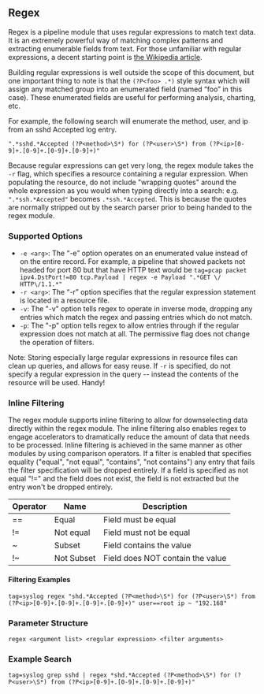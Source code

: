 ## Regex

Regex is a pipeline module that uses regular expressions to match text data. It is an extremely powerful way of matching complex patterns and extracting enumerable fields from text. For those unfamiliar with regular expressions, a decent starting point is [the Wikipedia article](https://en.wikipedia.org/wiki/Regular_expression).

Building regular expressions is well outside the scope of this document, but one important thing to note is that the `(?P<foo> .*)` style syntax which will assign any matched group into an enumerated field (named “foo” in this case). These enumerated fields are useful for performing analysis, charting, etc.

For example, the following search will enumerate the method, user, and ip from an sshd Accepted log entry.

```
".*sshd.*Accepted (?P<method>\S*) for (?P<user>\S*) from (?P<ip>[0-9]+.[0-9]+.[0-9]+.[0-9]+)"
```

Because regular expressions can get very long, the regex module takes the `-r` flag, which specifies a resource containing a regular expression. When populating the resource, do not include "wrapping quotes" around the whole expression as you would when typing directly into a search: e.g. `".*ssh.*Accepted"` becomes `.*ssh.*Accepted`. This is because the quotes are normally stripped out by the search parser prior to being handed to the regex module.

### Supported Options

* `-e <arg>`: The “-e” option operates on an enumerated value instead of on the entire record. For example, a pipeline that showed packets not headed for port 80 but that have HTTP text would be `tag=pcap packet ipv4.DstPort!=80 tcp.Payload | regex -e Payload ".*GET \/ HTTP\/1.1.*"`
* `-r <arg>`: The “-r” option specifies that the regular expression statement is located in a resource file. 
* `-v`: The "-v" option tells regex to operate in inverse mode, dropping any entries which match the regex and passing entries which do not match.
* `-p`: The "-p" option tells regex to allow entries through if the regular expression does not match at all.  The permissive flag does not change the operation of filters.

Note: Storing especially large regular expressions in resource files can clean up queries, and allows for easy reuse.  If `-r` is specified, do not specify a regular expression in the query -- instead the contents of the resource will be used. Handy!

### Inline Filtering

The regex module supports inline filtering to allow for downselecting data directly within the regex module.  The inline filtering also enables regex to engage accelerators to dramatically reduce the amount of data that needs to be processed.  Inline filtering is achieved in the same manner as other modules by using comparison operators.  If a filter is enabled that specifies equality ("equal", "not equal", "contains", "not contains") any entry that fails the filter specification will be dropped entirely.  If a field is specified as not equal "!=" and the field does not exist, the field is not extracted but the entry won't be dropped entirely.


| Operator | Name | Description |
|----------|------|-------------|
| == | Equal | Field must be equal
| != | Not equal | Field must not be equal
| ~ | Subset | Field contains the value
| !~ | Not Subset | Field does NOT contain the value

#### Filtering Examples

```
tag=syslog regex "shd.*Accepted (?P<method>\S*) for (?P<user>\S*) from (?P<ip>[0-9]+.[0-9]+.[0-9]+.[0-9]+)" user==root ip ~ "192.168"
```

### Parameter Structure
```
regex <argument list> <regular expression> <filter arguments>
```
### Example Search
```
tag=syslog grep sshd | regex *shd.*Accepted (?P<method>\S*) for (?P<user>\S*) from (?P<ip>[0-9]+.[0-9]+.[0-9]+.[0-9]+)"
```
